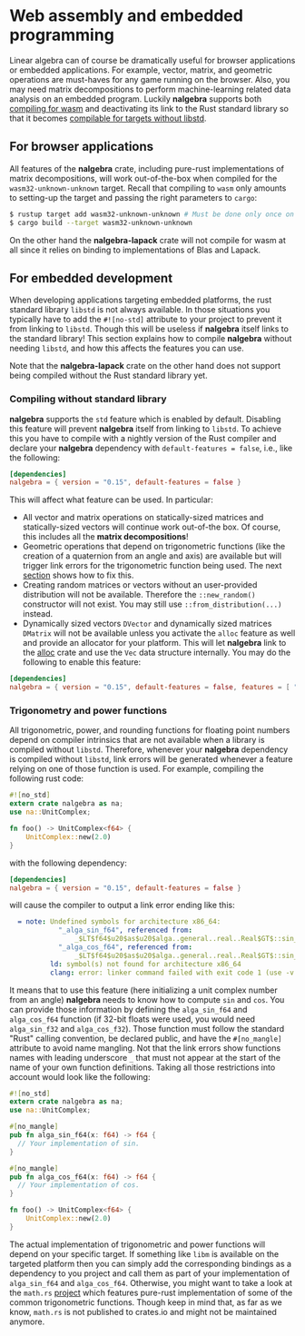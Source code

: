 
# Web assembly and embedded programming
Linear algebra can of course be dramatically useful for browser applications
or embedded applications. For example, vector, matrix, and geometric operations
are must-haves for any game running on the browser. Also, you may need matrix decompositions
to perform machine-learning related data analysis on an embedded program. Luckily **nalgebra**
supports both [compiling for wasm](#for-browser-applications) and deactivating its
link to the Rust standard library so that it becomes
[compilable for targets without libstd](#for-embedded-development).

## For browser applications
All features of the **nalgebra** crate, including pure-rust implementations of matrix
decompositions, will work out-of-the-box when compiled for the `wasm32-unknown-unknown`
target. Recall that compiling to `wasm` only amounts to setting-up the target and passing
the right parameters to `cargo`:

```bash
$ rustup target add wasm32-unknown-unknown # Must be done only once on your machine.
$ cargo build --target wasm32-unknown-unknown
```

On the other hand the **nalgebra-lapack** crate will not compile for wasm at all since
it relies on binding to implementations of Blas and Lapack.

## For embedded development
When developing applications targeting embedded platforms, the rust standard library
`libstd` is not always available. In those situations you typically have to add the `#![no-std]`
attribute to your project to prevent it from linking to `libstd`. Though this
will be useless if **nalgebra** itself links to the standard library! This section
explains how to compile **nalgebra** without needing `libstd`, and how this affects
the features you can use.

Note that the **nalgebra-lapack** crate on the other hand does not support being compiled
without the Rust standard library yet.

### Compiling without standard library
**nalgebra** supports the `std` feature which is enabled by default. Disabling this
feature will prevent **nalgebra** itself from linking to `libstd`. To achieve this
you have to compile with a nightly version of the Rust compiler and declare your **nalgebra**
dependency with `default-features = false`, i.e., like the following:

```toml
[dependencies]
nalgebra = { version = "0.15", default-features = false }
```

This will affect what feature can be used. In particular:

* All vector and matrix operations on statically-sized matrices and statically-sized vectors will
  continue work out-of-the box. Of course, this includes all the **matrix decompositions**!
* Geometric operations that depend on trigonometric functions (like the creation of a quaternion from
  an angle and axis) are available but will trigger link errors for the trigonometric function being used.
  The next [section](#trigonometry-and-power-functions) shows how to fix this.
* Creating random matrices or vectors without an user-provided distribution will not be available. Therefore
  the `::new_random()` constructor will not exist. You may still use `::from_distribution(...)` instead.
* Dynamically sized vectors `DVector` and dynamically sized matrices `DMatrix` will not be available unless you activate
  the `alloc` feature as well and provide an allocator for your platform. This will let **nalgebra**
  link to the [alloc](https://doc.rust-lang.org/alloc/) crate and use the `Vec` data structure internally. You may
  do the following to enable this feature:

```toml
[dependencies]
nalgebra = { version = "0.15", default-features = false, features = [ "alloc" ] }
```

### Trigonometry and power functions
All trigonometric, power, and rounding functions for floating point numbers
depend on compiler intrinsics that are not available when a library is compiled
without `libstd`. Therefore, whenever your **nalgebra** dependency is compiled without
`libstd`, link errors will be generated whenever a feature relying on one
of those function is used. For example, compiling the following rust code:

```rust
#![no_std]
extern crate nalgebra as na;
use na::UnitComplex;

fn foo() -> UnitComplex<f64> {
    UnitComplex::new(2.0)
}
```

with the following dependency:

```toml
[dependencies]
nalgebra = { version = "0.15", default-features = false }
```

will cause the compiler to output a link error ending like this:

```yaml
  = note: Undefined symbols for architecture x86_64:
            "_alga_sin_f64", referenced from:
                _$LT$f64$u20$as$u20$alga..general..real..Real$GT$::sin_cos::h66a220f1c62a00d2 in project_name-c4e18277ea3b910c.147srt92n3an30z.rcgu.o
            "_alga_cos_f64", referenced from:
                _$LT$f64$u20$as$u20$alga..general..real..Real$GT$::sin_cos::h66a220f1c62a00d2 in project_name-c4e18277ea3b910c.147srt92n3an30z.rcgu.o
          ld: symbol(s) not found for architecture x86_64
          clang: error: linker command failed with exit code 1 (use -v to see invocation)
```

It means that to use this feature (here initializing a unit complex number from an angle)
**nalgebra** needs to know how to compute `sin` and `cos`. You can provide those information
by defining the `alga_sin_f64` and `alga_cos_f64` function (if 32-bit floats were used, you
would need `alga_sin_f32` and `alga_cos_f32`). Those function must follow the standard "Rust"
calling convention, be declared public, and have the `#[no_mangle]` attribute to avoid name
mangling. Not that the link errors show functions names with leading underscore `_` that
must not appear at the start of the name of your own function definitions. Taking all those
restrictions into account would look like the following:

```rust
#![no_std]
extern crate nalgebra as na;
use na::UnitComplex;

#[no_mangle]
pub fn alga_sin_f64(x: f64) -> f64 {
  // Your implementation of sin.
}

#[no_mangle]
pub fn alga_cos_f64(x: f64) -> f64 {
  // Your implementation of cos.
}

fn foo() -> UnitComplex<f64> {
    UnitComplex::new(2.0)
}
```

The actual implementation of trigonometric and power functions will depend on your specific target.
If something like `libm` is available on the targeted platform then you can simply add the corresponding
bindings as a dependency to you project and call them as part of your implementation of `alga_sin_f64`
and `alga_cos_f64`.
Otherwise, you might want to take a look at the `math.rs` [project](https://github.com/nagisa/math.rs) which
features pure-rust implementation of some of the common trigonometric functions. Though keep in mind that,
as far as we know, `math.rs` is not published to crates.io and might not be maintained anymore.